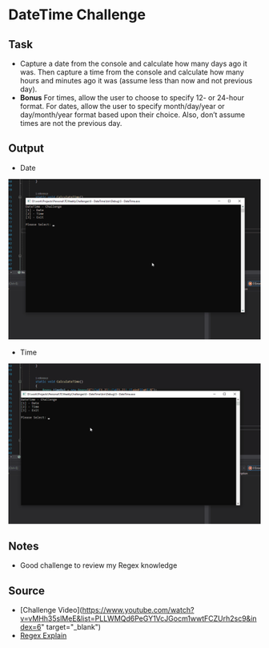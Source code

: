 # DateTime Challenge

## Task
- Capture a date from the console and calculate how many days ago it was. Then capture a time from the console and calculate how many hours and minutes ago it was (assume less than now and not previous day). 
- **Bonus** For times, allow the user to choose to specify 12- or 24-hour format. For dates, allow the user to specify month/day/year or day/month/year format based upon their choice. Also, don’t assume times are not the previous day.

## Output

- Date 

![Date Output](./output1.gif)

- Time

![Time Output](./output2.gif)

## Notes

- Good challenge to review my Regex knowledge

## Source

- [Challenge Video](https://www.youtube.com/watch?v=vMHh35slMeE&list=PLLWMQd6PeGY1VcJGocm1wwtFCZUrh2sc9&index=6" target="_blank")
- [Regex Explain](http://rick.measham.id.au/paste/explain.pl?regex=%5E%28%5Cd%7B1%2C2%7D%29-%28%5Cd%7B1%2C2%7D%29-%28%5Cd%7B1%2C4%7D%29%24)
